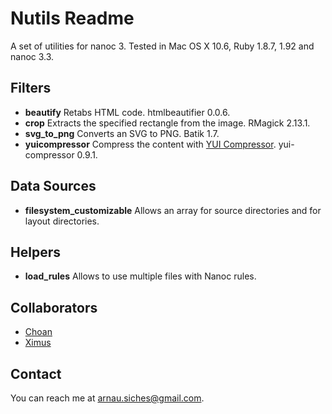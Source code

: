 # Nutils Readme

A set of utilities for nanoc 3. Tested in Mac OS X 10.6, Ruby 1.8.7, 1.92 and nanoc 3.3.

## Filters

* **beautify** Retabs HTML code. htmlbeautifier 0.0.6.
* **crop** Extracts the specified rectangle from the image. RMagick 2.13.1.
* **svg_to_png** Converts an SVG to PNG. Batik 1.7.
* **yuicompressor** Compress the content with [YUI Compressor](http://developer.yahoo.com/yui/compressor/). yui-compressor 0.9.1.

## Data Sources
* **filesystem_customizable** Allows an array for source directories and for layout directories.

## Helpers
* **load_rules** Allows to use multiple files with Nanoc rules.

## Collaborators

* [Choan](https://github.com/choan)
* [Ximus](https://github.com/ximus)

## Contact
You can reach me at <arnau.siches@gmail.com>.
